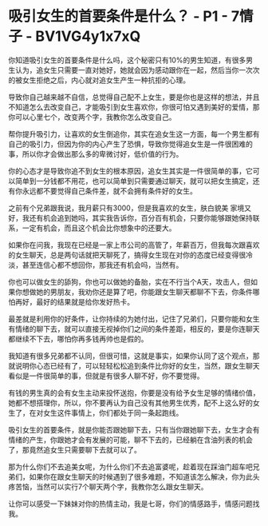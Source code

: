 # 吸引女生的首要条件是什么？ - P1 - 7情子 - BV1VG4y1x7xQ

你知道吸引女生的首要条件是什么吗，这个秘密只有10%的男生知道，有很多男生认为，追女生只需要一直对她好，她就会因为感动跟你在一起，然后当你一次次的被女生拒绝之后，内心就对追女生产生一种抗拒的心理。

导致你自己越来越不自信，总觉得自己配不上女生，要是你也是这样的想法，并且不知道怎么去改变自己，才能吸引到女生喜欢你，你很可怕又遇到美好的爱情，那你可以心里七个，改变两个字，我教你怎么改变自己。

帮你提升吸引力，让喜欢的女生倒追你，其实在追女生这一方面，每一个男生都有自己的吸引力，但因为你的内心产生了恐惧，导致你觉得追女生是一件很困难的事，所以你才会做出那么多的卑微讨好，低价值的行为。

你的心态才是导致你追不到女生的根本原因，追女生其实是一件很简单的事，它可以简单到一分钱都不用花，也可以简单到只需要通过聊天，就可以把女生搞定，还有你永远都不要觉得自己条件差，就不会拥有条件好的女生。

之前有个兄弟跟我说，我月薪只有3000，但是我喜欢的女生，肤白貌美 家境又好，我还有机会追到她吗，其实我告诉你，百分百有机会，只要你能够跟她保持联系，一定有机会，而且这个机会比你想象中的还要大。

如果你在问我，我现在已经是一家上市公司的高管了，年薪百万，但我每次跟喜欢的女生聊天，总是两句话就把天聊死了，搞得女生现在对你的态度已经变得很冷淡，甚至连信心都不想回你，那我还有机会吗，当然有。

你也可以做女生的舔狗，你也可以做她的备胎，实在不行当个A天，攻击人，但如果你想做她的男朋友，我劝你还是算了吧，你能跟女生聊天都聊不下去，你条件哪怕再好，最好的结果就是给你发好热卡。

最差就是利用你的好条件，让你持续的为她付出，记住了兄弟们，只要你能和女生有情绪的聊下去，就可以直接无视掉你们之间的条件差距，相反的，要是你连聊天都继续不下去，哪怕你再多钱再帅也是假的。

我知道有很多兄弟都不认同，但很可惜，这就是事实，如果你认同了这个观点，那就说明你心态已经有了，可以轻轻松松追到条件比你好的女生，当然，跟女生聊天看似是一件很简单的事，但就是有很多人聊不好，你不要觉得。

有钱的男生真的会有女生主动来投怀送抱，你要是没有给予女生足够的情绪价值，她都不想搭理你，所以，你不要再认为自己没有其他男生优秀，配不上这么好的女生了，在对女生这件事情上，你们都处于同一条起跑线。

吸引女生的首要条件，就是你能否跟她聊下去，只有当你跟她聊下去，女生才会有情绪的产生，你跟她才会有发展的可能，聊不下去的，已经躺在含油列表的机会了，那竟然追女生只需要聊下去就可以了。

那为什么你们不去追美女呢，为什么你们不去追富婆呢，趁着现在踩油门超车吧兄弟们，如果你在跟女生聊天的时候遇到了很多难题，不知道该怎么解决，你为此头疼苦恼，当然可以实行7个聊天两个字，我教你怎么跟女生聊天。

让你可以感受一下妹妹对你的热情主动，我是七哥，你们的情感路手，情感问题找我。